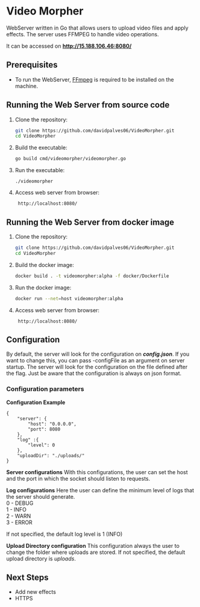 # Video Morpher

WebServer written in Go that allows users to upload video files and apply effects. The server uses FFMPEG to handle video operations.

It can be accessed on **http://15.188.106.46:8080/**

## Prerequisites

- To run the WebServer, [FFmpeg](https://ffmpeg.org/) is required to be installed on the machine.

## Running the Web Server from source code

1. Clone the repository:
    ```sh
    git clone https://github.com/davidpalves06/VideoMorpher.git
    cd VideoMorpher
    ```

2. Build the executable:
    ```sh
    go build cmd/videomorpher/videomorpher.go
    ```

3. Run the executable:
    ```
    ./videomorpher
    ```

4. Access web server from browser:
   ```
    http://localhost:8080/
    ```

## Running the Web Server from docker image
1. Clone the repository:
    ```sh
    git clone https://github.com/davidpalves06/VideoMorpher.git
    cd VideoMorpher
    ```

2. Build the docker image:
    ```sh
   docker build . -t videomorpher:alpha -f docker/Dockerfile 
    ```

3. Run the docker image:
    ```sh
   docker run --net=host videomorpher:alpha
    ```
    
4. Access web server from browser:
   ```
    http://localhost:8080/
    ```

## Configuration
By default, the server will look for the configuration on **_config.json_**.  If you want to change this, you can pass -configFile as an argument on server startup. The server will look for the configuration on the file defined after the flag. Just be aware that the configuration is always on json format.

### Configuration parameters

**Configuration Example**
```
{
    "server": {
        "host": "0.0.0.0",
        "port": 8080
    },
    "log" :{
        "level": 0
    },
    "uploadDir": "./uploads/"
}
```
 **Server configurations**
 With this configurations, the user can set the host and the port in which the socket should listen to requests.

 **Log configurations**
 Here the user can define the minimum level of logs that the server should generate.  
   0 - DEBUG  
   1 - INFO  
   2 - WARN  
   3 - ERROR  

 If not specified, the default log level is 1 (INFO)

 **Upload Directory configuration**
 This configuration always the user to change the folder where uploads are stored.
 If not specified, the default upload directory is _uploads_.

## Next Steps
- Add new effects
- HTTPS

